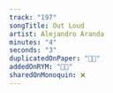 ```yaml
---
track: "197"
songTitle: Out Loud
artist: Alejandro Aranda
minutes: "4"
seconds: "3"
duplicatedOnPaper: "👍🏻"
addedOnRYM: "👍🏻"
sharedOnMonoquin: ❌
---
```


